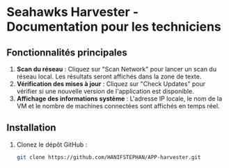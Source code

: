 # Seahawks Harvester - Documentation pour les techniciens

## Fonctionnalités principales
1. **Scan du réseau** : Cliquez sur "Scan Network" pour lancer un scan du réseau local. Les résultats seront affichés dans la zone de texte.
2. **Vérification des mises à jour** : Cliquez sur "Check Updates" pour vérifier si une nouvelle version de l'application est disponible.
3. **Affichage des informations système** : L'adresse IP locale, le nom de la VM et le nombre de machines connectées sont affichés en temps réel.

## Installation
1. Clonez le dépôt GitHub :
   ```bash
   git clone https://github.com/HANIFSTEPHAN/APP-harvester.git